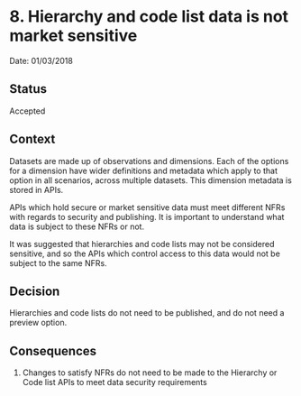 # 8. Hierarchy and code list data is not market sensitive

Date: 01/03/2018

## Status

Accepted

## Context

Datasets are made up of observations and dimensions. Each of the options for a
dimension have wider definitions and metadata which apply to that option in all
scenarios, across multiple datasets. This dimension metadata is stored in APIs.

APIs which hold secure or market sensitive data must meet different NFRs with
regards to security and publishing. It is important to understand what data is
subject to these NFRs or not.

It was suggested that hierarchies and code lists may not be considered sensitive,
and so the APIs which control access to this data would not be subject to the
same NFRs.

## Decision

Hierarchies and code lists do not need to be published, and do not need a
preview option.

## Consequences

1. Changes to satisfy NFRs do not need to be made to the Hierarchy or Code list
APIs to meet data security requirements
